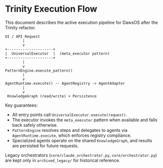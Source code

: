 # Trinity Execution Flow

This document describes the active execution pipeline for DawsOS after the
Trinity refactor.

```
UI / API Request
        |
        v
+---------------------+
|  UniversalExecutor  |  (meta_executor pattern)
+---------------------+
        |
        v
PatternEngine.execute_pattern()
        |
        v
AgentRuntime.execute() -- AgentRegistry -> AgentAdapter
        |
        v
 KnowledgeGraph (read/write) + Persistence
```

Key guarantees:

- All entry points call `UniversalExecutor.execute(request)`.
- The executor invokes the `meta_executor` pattern when available and falls back
  safely otherwise.
- `PatternEngine` resolves steps and delegates to agents via
  `AgentRuntime.execute`, which enforces registry compliance.
- Specialized agents operate on the shared `KnowledgeGraph`, and results are
  persisted for future requests.

Legacy orchestrators (`core/claude_orchestrator.py`, `core/orchestrator.py`) are
kept only in `archived_legacy/` for historical reference.
